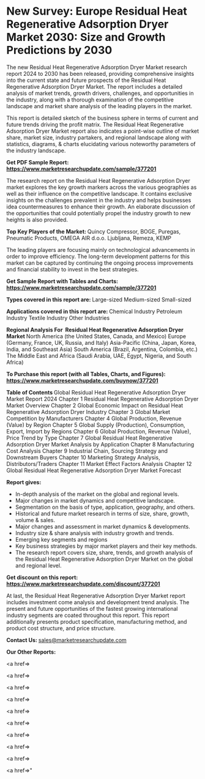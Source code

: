 # New Survey: Europe Residual Heat Regenerative Adsorption Dryer Market 2030: Size and Growth Predictions by 2030

The new Residual Heat Regenerative Adsorption Dryer Market research report 2024 to 2030 has been released, providing comprehensive insights into the current state and future prospects of the Residual Heat Regenerative Adsorption Dryer Market. The report includes a detailed analysis of market trends, growth drivers, challenges, and opportunities in the industry, along with a thorough examination of the competitive landscape and market share analysis of the leading players in the market.

This report is detailed sketch of the business sphere in terms of current and future trends driving the profit matrix. The Residual Heat Regenerative Adsorption Dryer Market report also indicates a point-wise outline of market share, market size, industry partakers, and regional landscape along with statistics, diagrams, &amp; charts elucidating various noteworthy parameters of the industry landscape.

<strong><b>Get PDF Sample Report: <a href=https://www.marketresearchupdate.com/sample/377201>https://www.marketresearchupdate.com/sample/377201</a></b></strong>

The research report on the Residual Heat Regenerative Adsorption Dryer market explores the key growth markers across the various geographies as well as their influence on the competitive landscape. It contains exclusive insights on the challenges prevalent in the industry and helps businesses idea countermeasures to enhance their growth. An elaborate discussion of the opportunities that could potentially propel the industry growth to new heights is also provided.

<strong><b>Top Key Players of the Market:
</b></strong>Quincy Compressor, BOGE, Puregas, Pneumatic Products, OMEGA AIR d.o.o. Ljubljana, Remeza, KEMP<strong><b>
</b></strong>

The leading players are focusing mainly on technological advancements in order to improve efficiency. The long-term development patterns for this market can be captured by continuing the ongoing process improvements and financial stability to invest in the best strategies.

<strong><b>Get Sample Report with Tables and Charts: <a href=https://www.marketresearchupdate.com/sample/377201>https://www.marketresearchupdate.com/sample/377201</a></b></strong>

<strong><b>Types covered in this report are:
</b></strong>Large-sized
Medium-sized
Small-sized<strong><b>
</b></strong>

<strong><b>Applications covered in this report are:
</b></strong>Chemical Industry
Petroleum Industry
Textile Industry
Other Industries<strong><b>
</b></strong>

<strong><b>Regional Analysis For  Residual Heat Regenerative Adsorption Dryer Market</b></strong><strong><b>
</b></strong>North America (the United States, Canada, and Mexico)
Europe (Germany, France, UK, Russia, and Italy)
Asia-Pacific (China, Japan, Korea, India, and Southeast Asia)
South America (Brazil, Argentina, Colombia, etc.)
The Middle East and Africa (Saudi Arabia, UAE, Egypt, Nigeria, and South Africa)

<strong><b>To Purchase this report (with all Tables, Charts, and Figures): <a href=https://www.marketresearchupdate.com/buynow/377201>https://www.marketresearchupdate.com/buynow/377201</a></b></strong>

<strong><b>Table of Contents</b></strong><strong><b>
</b></strong>Global Residual Heat Regenerative Adsorption Dryer Market Report 2024
Chapter 1 Residual Heat Regenerative Adsorption Dryer Market Overview
Chapter 2 Global Economic Impact on Residual Heat Regenerative Adsorption Dryer Industry
Chapter 3 Global Market Competition by Manufacturers
Chapter 4 Global Production, Revenue (Value) by Region
Chapter 5 Global Supply (Production), Consumption, Export, Import by Regions
Chapter 6 Global Production, Revenue (Value), Price Trend by Type
Chapter 7 Global Residual Heat Regenerative Adsorption Dryer Market Analysis by Application
Chapter 8 Manufacturing Cost Analysis
Chapter 9 Industrial Chain, Sourcing Strategy and Downstream Buyers
Chapter 10 Marketing Strategy Analysis, Distributors/Traders
Chapter 11 Market Effect Factors Analysis
Chapter 12 Global Residual Heat Regenerative Adsorption Dryer Market Forecast

<strong><b>Report gives:</b></strong>

- In-depth analysis of the market on the global and regional levels.
- Major changes in market dynamics and competitive landscape.
- Segmentation on the basis of type, application, geography, and others.
- Historical and future market research in terms of size, share, growth, volume &amp; sales.
- Major changes and assessment in market dynamics &amp; developments.
- Industry size &amp; share analysis with industry growth and trends.
- Emerging key segments and regions
- Key business strategies by major market players and their key methods.
- The research report covers size, share, trends, and growth analysis of the Residual Heat Regenerative Adsorption Dryer Market on the global and regional level.

<strong><b>Get discount on this report: <a href=https://www.marketresearchupdate.com/discount/377201>https://www.marketresearchupdate.com/discount/377201</a></b></strong>

At last, the Residual Heat Regenerative Adsorption Dryer Market report includes investment come analysis and development trend analysis. The present and future opportunities of the fastest growing international industry segments are coated throughout this report. This report additionally presents product specification, manufacturing method, and product cost structure, and price structure.

<strong><b>Contact Us:
</b></strong>sales@marketresearchupdate.com

<strong>Our Other Reports:</strong>

<a href=></a>

<a href=></a>

<a href=></a>

<a href=></a>

<a href=></a>

<a href=></a>

<a href=></a>

<a href=></a>

<a href=></a>

<a href=></a>"
